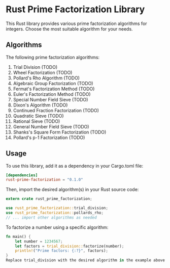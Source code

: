 # Rust Prime Factorization Library

This Rust library provides various prime factorization algorithms for integers. Choose the most suitable algorithm for your needs.

## Algorithms
The following prime factorization algorithms:

1. Trial Division (TODO)
2. Wheel Factorization (TODO)
3. Pollard's Rho Algorithm (TODO)
4. Algebraic Group Factorization (TODO)
5. Fermat's Factorization Method (TODO)
6. Euler's Factorization Method (TODO)
7. Special Number Field Sieve (TODO)
8. Dixon's Algorithm (TODO)
9. Continued Fraction Factorization (TODO)
10. Quadratic Sieve (TODO)
11. Rational Sieve (TODO)
12. General Number Field Sieve (TODO)
13. Shanks's Square Form Factorization (TODO)
15. Pollard's p-1 Factorization (TODO)

## Usage

To use this library, add it as a dependency in your Cargo.toml file:
``` toml
[dependencies]
rust-prime-factorization = "0.1.0"
```

Then, import the desired algorithm(s) in your Rust source code:

```rust
extern crate rust_prime_factorization;

use rust_prime_factorization::trial_division;
use rust_prime_factorization::pollards_rho;
// ... import other algorithms as needed
```

To factorize a number using a specific algorithm:

```rust
fn main() {
    let number = 1234567;
    let factors = trial_division::factorize(number);
    println!("Prime factors: {:?}", factors);
}
Replace trial_division with the desired algorithm in the example above.
```

